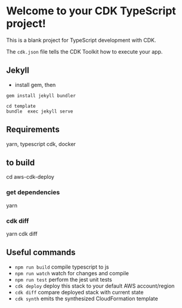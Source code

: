 # Welcome to your CDK TypeScript project!

This is a blank project for TypeScript development with CDK.

The `cdk.json` file tells the CDK Toolkit how to execute your app.


## Jekyll
 - install gem, then
    
```
gem install jekyll bundler
```

```
cd template
bundle  exec jekyll serve
```

## Requirements
yarn,
typescript
cdk,
docker

## to build
cd aws-cdk-deploy
### get dependencies
yarn

### cdk diff
yarn cdk diff



## Useful commands

 * `npm run build`   compile typescript to js
 * `npm run watch`   watch for changes and compile
 * `npm run test`    perform the jest unit tests
 * `cdk deploy`      deploy this stack to your default AWS account/region
 * `cdk diff`        compare deployed stack with current state
 * `cdk synth`       emits the synthesized CloudFormation template

<!-- # cdk 
cdk bootstrap aws://945103061005/ap-southeast-2 && cdk diff -->
